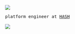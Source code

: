 <img src="https://s3.amazonaws.com/image.blingee.com/images19/content/output/000/000/000/819/841676249_570817.gif?4"/>
<p>
  <samp>
  platform engineer at <a href="https://hash.ai">HASH</a>
  </samp>
  <br/>
  <br/>
  <img src="https://github.com/weareziguanas/renders/blob/master/people/small/haze.svg"/>
</p>
